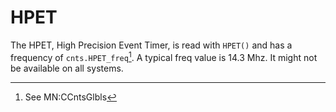 # HPET
The HPET, High Precision Event Timer, is read with `HPET()` and has a frequency of `cnts.HPET_freq`[^1]. A typical freq value is 14.3 Mhz. It might not be available on all systems.

[^1]: See MN:CCntsGlbls
